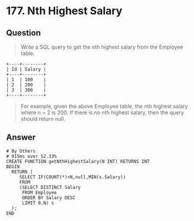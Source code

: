 # 177. Nth Highest Salary

## Question

> Write a SQL query to get the nth highest salary from the Employee table.

```mysql
+----+--------+
| Id | Salary |
+----+--------+
| 1  | 100    |
| 2  | 200    |
| 3  | 300    |
+----+--------+
```

> For example, given the above Employee table, the nth highest salary where n = 2 is 200. If there is no nth highest salary, then the query should return null.

## Answer

```mysql
# By Others
# 915ms over 52.33%
CREATE FUNCTION getNthHighestSalary(N INT) RETURNS INT
BEGIN
  RETURN (
     SELECT IF(COUNT(*)<N,null,MIN(s.Salary))
     FROM
     (SELECT DISTINCT Salary
      FROM Employee
      ORDER BY Salary DESC
      LIMIT 0,N) s
  );
END
```

```mysql

```